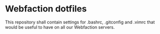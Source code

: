 # Webfaction dotfiles

This repository shall contain settings for .bashrc, .gitconfig and .vimrc that
would be useful to have on all our Webfaction servers.
